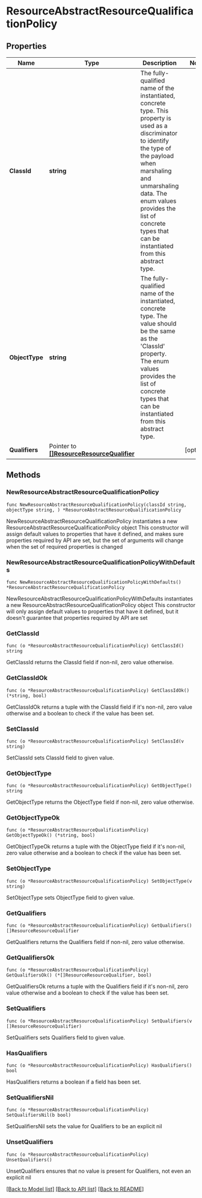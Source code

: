 # ResourceAbstractResourceQualificationPolicy

## Properties

Name | Type | Description | Notes
------------ | ------------- | ------------- | -------------
**ClassId** | **string** | The fully-qualified name of the instantiated, concrete type. This property is used as a discriminator to identify the type of the payload when marshaling and unmarshaling data. The enum values provides the list of concrete types that can be instantiated from this abstract type. | 
**ObjectType** | **string** | The fully-qualified name of the instantiated, concrete type. The value should be the same as the &#39;ClassId&#39; property. The enum values provides the list of concrete types that can be instantiated from this abstract type. | 
**Qualifiers** | Pointer to [**[]ResourceResourceQualifier**](ResourceResourceQualifier.md) |  | [optional] 

## Methods

### NewResourceAbstractResourceQualificationPolicy

`func NewResourceAbstractResourceQualificationPolicy(classId string, objectType string, ) *ResourceAbstractResourceQualificationPolicy`

NewResourceAbstractResourceQualificationPolicy instantiates a new ResourceAbstractResourceQualificationPolicy object
This constructor will assign default values to properties that have it defined,
and makes sure properties required by API are set, but the set of arguments
will change when the set of required properties is changed

### NewResourceAbstractResourceQualificationPolicyWithDefaults

`func NewResourceAbstractResourceQualificationPolicyWithDefaults() *ResourceAbstractResourceQualificationPolicy`

NewResourceAbstractResourceQualificationPolicyWithDefaults instantiates a new ResourceAbstractResourceQualificationPolicy object
This constructor will only assign default values to properties that have it defined,
but it doesn't guarantee that properties required by API are set

### GetClassId

`func (o *ResourceAbstractResourceQualificationPolicy) GetClassId() string`

GetClassId returns the ClassId field if non-nil, zero value otherwise.

### GetClassIdOk

`func (o *ResourceAbstractResourceQualificationPolicy) GetClassIdOk() (*string, bool)`

GetClassIdOk returns a tuple with the ClassId field if it's non-nil, zero value otherwise
and a boolean to check if the value has been set.

### SetClassId

`func (o *ResourceAbstractResourceQualificationPolicy) SetClassId(v string)`

SetClassId sets ClassId field to given value.


### GetObjectType

`func (o *ResourceAbstractResourceQualificationPolicy) GetObjectType() string`

GetObjectType returns the ObjectType field if non-nil, zero value otherwise.

### GetObjectTypeOk

`func (o *ResourceAbstractResourceQualificationPolicy) GetObjectTypeOk() (*string, bool)`

GetObjectTypeOk returns a tuple with the ObjectType field if it's non-nil, zero value otherwise
and a boolean to check if the value has been set.

### SetObjectType

`func (o *ResourceAbstractResourceQualificationPolicy) SetObjectType(v string)`

SetObjectType sets ObjectType field to given value.


### GetQualifiers

`func (o *ResourceAbstractResourceQualificationPolicy) GetQualifiers() []ResourceResourceQualifier`

GetQualifiers returns the Qualifiers field if non-nil, zero value otherwise.

### GetQualifiersOk

`func (o *ResourceAbstractResourceQualificationPolicy) GetQualifiersOk() (*[]ResourceResourceQualifier, bool)`

GetQualifiersOk returns a tuple with the Qualifiers field if it's non-nil, zero value otherwise
and a boolean to check if the value has been set.

### SetQualifiers

`func (o *ResourceAbstractResourceQualificationPolicy) SetQualifiers(v []ResourceResourceQualifier)`

SetQualifiers sets Qualifiers field to given value.

### HasQualifiers

`func (o *ResourceAbstractResourceQualificationPolicy) HasQualifiers() bool`

HasQualifiers returns a boolean if a field has been set.

### SetQualifiersNil

`func (o *ResourceAbstractResourceQualificationPolicy) SetQualifiersNil(b bool)`

 SetQualifiersNil sets the value for Qualifiers to be an explicit nil

### UnsetQualifiers
`func (o *ResourceAbstractResourceQualificationPolicy) UnsetQualifiers()`

UnsetQualifiers ensures that no value is present for Qualifiers, not even an explicit nil

[[Back to Model list]](../README.md#documentation-for-models) [[Back to API list]](../README.md#documentation-for-api-endpoints) [[Back to README]](../README.md)


